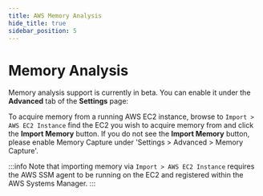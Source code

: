 ```yaml
---
title: AWS Memory Analysis
hide_title: true
sidebar_position: 5
---
```


# Memory Analysis
Memory analysis support is currently in beta. You can enable it under the **Advanced** tab of the **Settings** page:

To acquire memory from a running AWS EC2 instance, browse to `Import > AWS EC2 Instance` find the EC2 you wish to acquire memory from and click the  **Import Memory** button.  If you do not see the **Import Memory** button, please enable Memory Capture under 'Settings > Advanced > Memory Capture'.

:::info 
Note that importing memory via `Import > AWS EC2 Instance` requires the AWS SSM agent to be running on the EC2 and registered within the AWS Systems Manager.
:::

